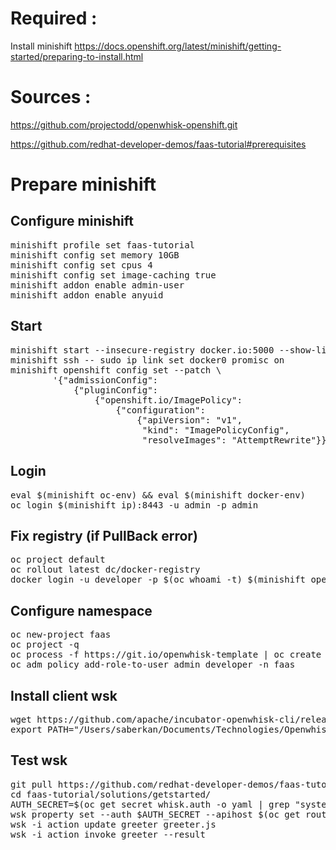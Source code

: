 # Required :
Install minishift
https://docs.openshift.org/latest/minishift/getting-started/preparing-to-install.html

# Sources :
https://github.com/projectodd/openwhisk-openshift.git

https://github.com/redhat-developer-demos/faas-tutorial#prerequisites

# Prepare minishift
## Configure minishift
<pre>
minishift profile set faas-tutorial
minishift config set memory 10GB
minishift config set cpus 4
minishift config set image-caching true
minishift addon enable admin-user
minishift addon enable anyuid
</pre>

## Start
<pre>
minishift start --insecure-registry docker.io:5000 --show-libmachine-logs
minishift ssh -- sudo ip link set docker0 promisc on
minishift openshift config set --patch \
        '{"admissionConfig":
            {"pluginConfig":
                {"openshift.io/ImagePolicy":
                    {"configuration":
                        {"apiVersion": "v1",
                         "kind": "ImagePolicyConfig",
                         "resolveImages": "AttemptRewrite"}}}}}'
</pre>

## Login
<pre>
eval $(minishift oc-env) && eval $(minishift docker-env)
oc login $(minishift ip):8443 -u admin -p admin
</pre>

## Fix registry (if PullBack error)
<pre>
oc project default
oc rollout latest dc/docker-registry
docker login -u developer -p $(oc whoami -t) $(minishift openshift registry)
</pre>

## Configure namespace
<pre>
oc new-project faas
oc project -q 
oc process -f https://git.io/openwhisk-template | oc create -f -
oc adm policy add-role-to-user admin developer -n faas
</pre>

## Install client wsk
<pre>
wget https://github.com/apache/incubator-openwhisk-cli/releases/download/latest/OpenWhisk_CLI-latest-mac-386.zip
export PATH="/Users/saberkan/Documents/Technologies/Openwhisk/OpenWhisk_CLI-latest-mac-386:$PATH 
</pre>

## Test wsk
<pre>
git pull https://github.com/redhat-developer-demos/faas-tutorial
cd faas-tutorial/solutions/getstarted/
AUTH_SECRET=$(oc get secret whisk.auth -o yaml | grep "system:" | awk '{print $2}' | base64 --decode)
wsk property set --auth $AUTH_SECRET --apihost $(oc get route/openwhisk --template="{{.spec.host}}")
wsk -i action update greeter greeter.js
wsk -i action invoke greeter --result
</pre>
